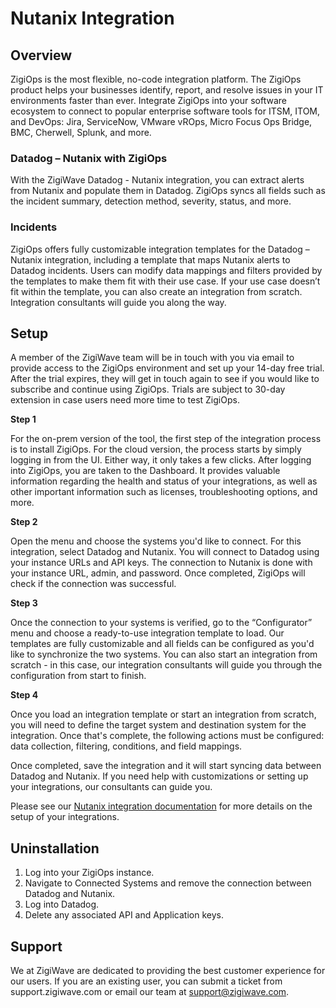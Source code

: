 # Nutanix Integration


## Overview

ZigiOps is the most flexible, no-code integration platform. The ZigiOps product
helps your businesses identify, report, and resolve issues in your IT 
environments faster than ever. Integrate ZigiOps into your software ecosystem to connect to popular enterprise 
software tools for ITSM, ITOM, and DevOps: Jira, ServiceNow, VMware 
vROps, Micro Focus Ops Bridge, BMC, Cherwell, Splunk, and more.

### Datadog – Nutanix with ZigiOps

With the ZigiWave Datadog - Nutanix integration, you can extract alerts from Nutanix and populate them in Datadog. ZigiOps syncs all fields such as the incident summary, detection method, severity, status, and more.

### Incidents

ZigiOps offers fully customizable integration templates for the Datadog – Nutanix integration, including a template that maps Nutanix alerts to Datadog incidents. Users can modify data mappings and filters provided by the templates to make them fit with their use case. If your use case doesn’t fit within the template, you can also create an integration from scratch. Integration consultants will guide you along the way.

## Setup

A member of the ZigiWave team will be in touch with you via email to provide access to the ZigiOps environment and set up your 14-day free trial. After the trial expires, they will get in touch again to see if you would like to subscribe and continue using ZigiOps. Trials are subject to 30-day extension in case users need more time to test ZigiOps.

**Step 1**

For the on-prem version of the tool, the first step of the integration process is to install ZigiOps. For the cloud version, the process starts by simply logging in from the UI. Either way, it only takes a few clicks.
After logging into ZigiOps, you are taken to the Dashboard. It provides valuable information regarding the health and status of your integrations, as well as other important information such as licenses, troubleshooting options, and more.  


**Step 2**

Open the menu and choose the systems you'd like to connect. For this integration, select Datadog and Nutanix. You will connect to Datadog using your instance URLs and API keys. The connection to Nutanix is done with your instance URL, admin, and password. Once completed, ZigiOps will check if the connection was successful.

**Step 3**

Once the connection to your systems is verified, go to the “Configurator” menu and choose a ready-to-use integration template to load. Our templates are fully customizable and all fields can be configured as you'd like to synchronize the two systems. You can also start an integration from scratch - in this case, our integration consultants will guide you through the configuration from start to finish.

**Step 4**

Once you load an integration template or start an integration from scratch, you will need to define the target system and destination system for the integration. Once that's complete, the following actions must be configured: data collection, filtering, conditions, and field mappings. 

Once completed, save the integration and it will start syncing data between Datadog and Nutanix. If you need help with customizations or setting up your integrations, our consultants can guide you.


Please see our [Nutanix integration documentation](https://zigiwave.com/nutanix-integrations/) for more details on the setup of your integrations.

## Uninstallation

1. Log into your ZigiOps instance.
2. Navigate to Connected Systems and remove the connection between Datadog and Nutanix.
3. Log into Datadog.
4. Delete any associated API and Application keys.


## Support

We at ZigiWave are dedicated to providing the best customer experience 
for our users.  If you are an existing user, you can submit a ticket from 
support.zigiwave.com or email our team at support@zigiwave.com. 
